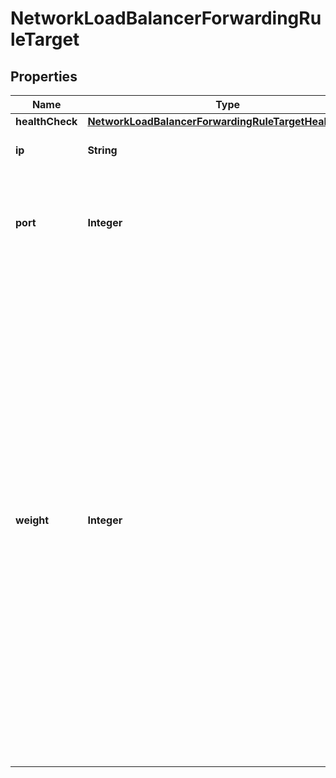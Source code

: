 

# NetworkLoadBalancerForwardingRuleTarget

## Properties

| Name | Type | Description | Notes |
| ------------ | ------------- | ------------- | ------------- |
| **healthCheck** | [**NetworkLoadBalancerForwardingRuleTargetHealthCheck**](NetworkLoadBalancerForwardingRuleTargetHealthCheck.md) |  |  [optional] |
| **ip** | **String** | The IP of the balanced target VM. |  |
| **port** | **Integer** | The port of the balanced target service; valid range is 1 to 65535. |  |
| **weight** | **Integer** | Traffic is distributed in proportion to target weight, relative to the combined weight of all targets. A target with higher weight receives a greater share of traffic. Valid range is 0 to 256 and default is 1. Targets with weight of 0 do not participate in load balancing but still accept persistent connections. It is best to assign weights in the middle of the range to leave room for later adjustments. |  |


